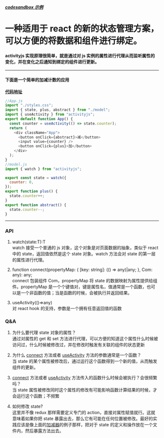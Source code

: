 [**_codesandbox 示例_**](https://codesandbox.io/s/activityjs-demo-counter-forked-18ir9?file=/src/App.js)

# 一种适用于 react 的新的状态管理方案，可以方便的将数据和组件进行绑定。

#### activityjs 实现原理很简单，就是通过对 js 实例的属性进行代理从而监听属性的变化，并在变化之后通知到绑定的组件进行更新。

---

#### 下面是一个简单的加减计数的应用

[**代码地址**](https://codesandbox.io/s/activityjs-demo-counter-forked-18ir9?file=/src/App.js)

```javascript
//App.js
import "./styles.css";
import { state, plus, abstract } from "./model";
import { useActivity } from "activityjs";
export default function App() {
  const counter = useActivity(() => state.counter);
  return (
    <div className="App">
      <button onClick={abstract}>减</button>
      <input value={counter} />
      <button onClick={plus}>加</button>
    </div>
  );
}
//model.js
import { watch } from "activityjs";

export const state = watch({
  counter: 0,
});
export function plus() {
  state.counter++;
}
export function abstract() {
  state.counter--;
}
```

---

### API

1. watch<T>(state:T):T  
   watch 接受一个普通的 js 对象，这个对象是对页面数据的抽象，类似于 react 中的 state，返回值依然是这个 state 对象。watch 方法会对 state 的第一层的属性进行代理。

2. function connect(propertyMap: {
   [key: string]: (() => any)|any;
   }, Com: any): any;  
   connect 包装组件 Com，propertyMap 将 state 的数据映射为属性提供给组件。propertyMap 是一个个键值对，键是属性名，值通常是一个函数，也可以是一个非函数的值；当是函数的时候，会被执行并返回结果。
3. useActivity(()=>any)  
   对 react hook 的支持，参数是一个拥有任意返回值的函数

### Q&A

1. 为什么要代理 state 对象的属性？  
   通过对属性的 get 和 set 方法进行代理，可以方便的知道这个属性什么时候被访问过，什么时候被修改过，并在修改时触发有关联的组件的状态更新

2. 为什么 [connect](#API) 方法或者 [useActivity](#API) 方法的参数通常是一个函数？  
   当 state 的某个属性被修改后，通过运行这个函数得到一个新的值，从而触发组件的更新。

3. [connect](#API) 方法或者 [useActivity](#API) 方法传入的函数什么时候会被执行？会很频繁吗？  
   当 state 属性被修改同时这个属性的修改有可能影响函数计算结果的时候，才会运行这个函数；不频繁

4. 如何修改 state?  
   这里并不像 redux 那样需要定义专门的 action，直接对属性赋值就行。这就意味着如果你把 state 暴露出去，那么它有可能在任何位置被修改。最好的实践应该是像上面的[加减器](#下面是一个简单的加减计数的应用)的例子那样，把对于 state 的定义和操作放在一个文件内，然后暴露方法出去。
